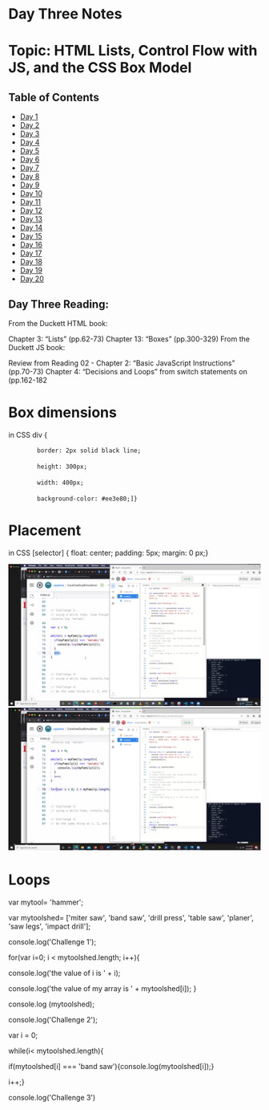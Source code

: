 # Day Three Notes


# Topic: HTML Lists, Control Flow with JS, and the CSS Box Model


## Table of Contents

- [Day 1](class-01.md)
- [Day 2](class-02.md)
- [Day 3](class-03.md)
- [Day 4](class-04.md)
- [Day 5](class-05.md)
- [Day 6](class-06.md)
- [Day 7](class-07.md)
- [Day 8](class-08.md)
- [Day 9](class-09.md)
- [Day 10](class-10.md)
- [Day 11](class-11.md)
- [Day 12](class-12.md)
- [Day 13](class-13.md)
- [Day 14](class-14.md)
- [Day 15](class-15.md)
- [Day 16](class-16.md)
- [Day 17](class-17.md)
- [Day 18](class-18.md)
- [Day 19](class-19.md)
- [Day 20](class-20.md)

## Day Three Reading:
From the Duckett HTML book:

Chapter 3: “Lists” (pp.62-73)
Chapter 13: “Boxes” (pp.300-329)
From the Duckett JS book:

Review from Reading 02 - Chapter 2: “Basic JavaScript Instructions” (pp.70-73)
Chapter 4: “Decisions and Loops” from switch statements on (pp.162-182

# Box dimensions

  in CSS div {

            border: 2px solid black line;

            height: 300px;

            width: 400px;

            background-color: #ee3e80;]}
        
# Placement

  in CSS [selector] {
                  float: center;
                  padding: 5px;
                  margin: 0 px;}

![screenshot of demo](images/Screenshot_(490).png)
![screenshot of demo](images/Screenshot_(491).png)

# Loops

var mytool= 'hammer';

var mytoolshed= ['miter saw', 'band saw', 'drill press', 'table saw', 'planer', 'saw legs', 'impact drill'];

console.log('Challenge 1');

for(var i=0; i < mytoolshed.length; i++){

  console.log('the value of i is ' + i);

  console.log('the value of my array is ' + mytoolshed[i]);
}

console.log (mytoolshed);

console.log('Challenge 2');

var i = 0;

while(i< mytoolshed.length){

  if(mytoolshed[i] === 'band saw'){console.log(mytoolshed[i]);}

  i++;}

console.log('Challenge 3')
